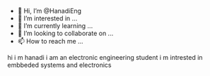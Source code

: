 - 👋 Hi, I’m @HanadiEng
- 👀 I’m interested in ...
- 🌱 I’m currently learning ...
- 💞️ I’m looking to collaborate on ...
- 📫 How to reach me ...

<!---
HanadiEng/HanadiEng is a ✨ special ✨ repository because its `README.md` (this file) appears on your GitHub profile.
You can click the Preview link to take a look at your changes.
--->
hi i m hanadi 
i am an electronic engineering student 
i m intrested in embbeded systems and electronics
